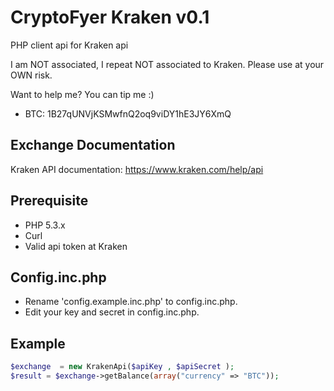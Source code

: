 CryptoFyer Kraken v0.1
==============

PHP client api for Kraken api

I am NOT associated, I repeat NOT associated to Kraken. Please use at your OWN risk.

Want to help me? You can tip me :)
* BTC: 1B27qUNVjKSMwfnQ2oq9viDY1hE3JY6XmQ


Exchange Documentation
----
Kraken API documentation: https://www.kraken.com/help/api

Prerequisite
----
* PHP 5.3.x
* Curl
* Valid api token at Kraken


Config.inc.php
----
* Rename 'config.example.inc.php' to config.inc.php.
* Edit your key and secret in config.inc.php.



Example
----
```php
$exchange  = new KrakenApi($apiKey , $apiSecret );
$result = $exchange->getBalance(array("currency" => "BTC"));
```
